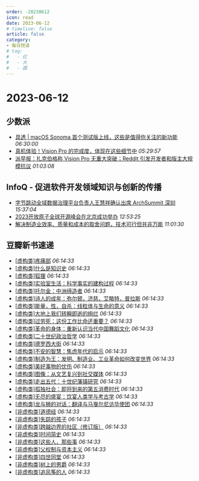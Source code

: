 ```yaml
---
order: -20230612
icon: read
date: 2023-06-12
# timeline: false
article: false
category:
- 每日悦读
# tag:
#   - 红
#   - 大
#   - 圆
---
```


# 2023-06-12 
## 少数派
* [具透 | macOS Sonoma 首个测试版上线，这些是值得你关注的新功能](https://sspai.com/post/80270) *06:30:00* 
* [真机体验！Vision Pro 的完成度，体现在这些细节中](https://sspai.com/post/80256) *05:29:57* 
* [派早报：扎克伯格称 Vision Pro 无重大突破；Reddit 引发开发者和版主大规模抗议](https://sspai.com/post/80271) *01:03:08* 
## InfoQ - 促进软件开发领域知识与创新的传播
* [字节跳动全域数据治理平台负责人王慧祥确认出席 ArchSummit 深圳](https://www.infoq.cn/article/e27YEDCjjz1DODGlAOFL?utm_source=rss&utm_medium=article) *15:37:04* 
* [2023开放原子全球开源峰会在北京成功举办](https://www.infoq.cn/article/hl9FPtSPFuyMS4LNgKbU?utm_source=rss&utm_medium=article) *12:53:25* 
* [解决制造业效率、质量和成本的取舍问题，技术可行但并非万能](https://www.infoq.cn/article/XlyVG0TzW8kZQA0xFiJl?utm_source=rss&utm_medium=article) *11:01:30* 
## 豆瓣新书速递
* [[虚构类]疼痛部](https://book.douban.com/subject/36206462/) *06:14:33* 
* [[虚构类]什么是知识史](https://book.douban.com/subject/36349735/) *06:14:33* 
* [[虚构类]狐狸](https://book.douban.com/subject/36242830/) *06:14:33* 
* [[虚构类]实验室生活：科学事实的建构过程](https://book.douban.com/subject/36304482/) *06:14:33* 
* [[虚构类]托尔金：中洲缔造者](https://book.douban.com/subject/35615133/) *06:14:33* 
* [[虚构类]诗人的成年：弥尔顿，济慈，艾略特，普拉斯](https://book.douban.com/subject/36361934/) *06:14:33* 
* [[虚构类]能量，性，自杀：线粒体与生命的意义](https://book.douban.com/subject/36168842/) *06:14:33* 
* [[虚构类]大地上我们转瞬即逝的绚烂](https://book.douban.com/subject/36161290/) *06:14:33* 
* [[虚构类]过劳死：这份工作比命还重要？](https://book.douban.com/subject/36392697/) *06:14:33* 
* [[虚构类]革命的身体：重新认识当代中国舞蹈文化](https://book.douban.com/subject/36191479/) *06:14:33* 
* [[虚构类]二十世纪政治哲学](https://book.douban.com/subject/36361931/) *06:14:33* 
* [[虚构类]德罗西大街](https://book.douban.com/subject/36306357/) *06:14:33* 
* [[虚构类]不安的智慧：焦虑年代的启示](https://book.douban.com/subject/36392241/) *06:14:33* 
* [[虚构类]制造为王：发明、制造业、工业革命如何改变世界](https://book.douban.com/subject/36284319/) *06:14:33* 
* [[虚构类]美好事物的忧伤](https://book.douban.com/subject/36392909/) *06:14:33* 
* [[虚构类]图像：从文艺复兴到社交媒体](https://book.douban.com/subject/36330464/) *06:14:33* 
* [[虚构类]走出五代：十世纪藩镇研究](https://book.douban.com/subject/36364109/) *06:14:33* 
* [[虚构类]孤独社会：即将到来的第五消费时代](https://book.douban.com/subject/36402200/) *06:14:33* 
* [[虚构类]无尽的盛宴：饮宴人类学与考古学](https://book.douban.com/subject/36242824/) *06:14:33* 
* [[虚构类]龙与狮的对话：翻译与马戛尔尼访华使团](https://book.douban.com/subject/36215478/) *06:14:33* 
* [[非虚构类]道德经](https://book.douban.com/subject/1059258/) *06:14:33* 
* [[非虚构类]失踪的孩子](https://book.douban.com/subject/30172069/) *06:14:33* 
* [[非虚构类]跨越边界的社区（修订版）](https://book.douban.com/subject/30116399/) *06:14:33* 
* [[非虚构类]时间简史](https://book.douban.com/subject/1034282/) *06:14:33* 
* [[非虚构类]这些人，那些事](https://book.douban.com/subject/6388661/) *06:14:33* 
* [[非虚构类]父权制与资本主义](https://book.douban.com/subject/34896921/) *06:14:33* 
* [[非虚构类]四世同堂](https://book.douban.com/subject/3183775/) *06:14:33* 
* [[非虚构类]树上的男爵](https://book.douban.com/subject/6789605/) *06:14:33* 
* [[非虚构类]追风筝的人](https://book.douban.com/subject/1770782/) *06:14:33* 
